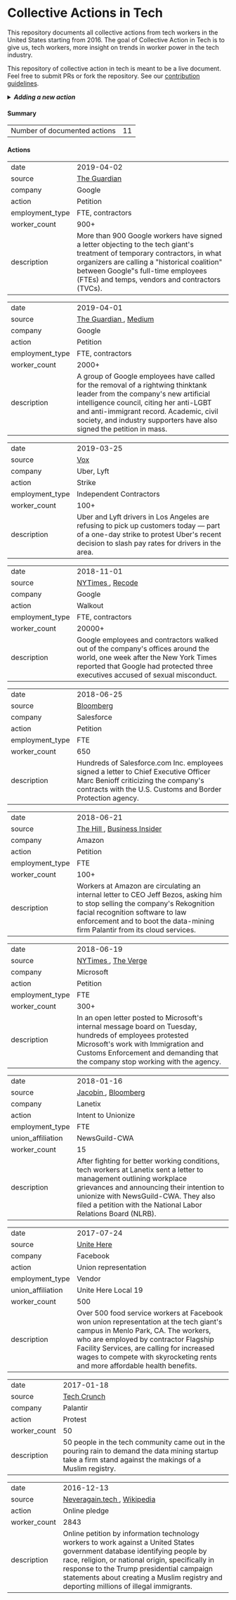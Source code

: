 # Collective Actions in Tech
      
This repository documents all collective actions from tech workers in the United States starting from 2016. The goal of Collective Action in Tech is to give us, tech workers, more insight on trends in worker power in the tech industry. 
            
This repository of collective action in tech is meant to be a live document. Feel free to submit PRs or fork the repository. See our [contribution guidelines](CONTRIBUTING.md).

<details>
<summary><strong><em>Adding a new action</em></strong></summary>

A quick summary of how to add a new action. See the [contribution guidelines](CONTRIBUTING.md) for more details.

#### Steps
1. Copy and paste the html code snippet below right below the opening `<div>` opening tag.
1. Update the fields and verify that the changes look correct.
1. Commit the changes to a new branch and make a PR.

```
<table data-author="@your-username">
 <tr>
  <td class="field-key">date</td>
  <td class="field-value">YYYY-MM-DD</td>
 </tr>
 <tr>
  <td class="field-key">source</td>
  <td class="field-value">
   <a href="https://www.your.valid/source">Publication Name</a>
  </td>
 </tr>
 <tr>
  <td class="field-key">company</td>
  <td class="field-value">Company Name</td>
 </tr>
 <tr>
  <td class="field-key">action</td>
  <td class="field-value">[Petition, Strike, Walkout, Union Represenation, etc]</td>
 </tr>
 <tr>
  <td class="field-key">employment_type</td>
  <td class="field-value">[FTE, contractors, vendors, temps]</td>
 </tr>
 <tr>
  <td class="field-key">worker_count</td>
  <td class="field-value">100</td>
 </tr>
 <tr>
  <td class="field-key">description</td>
  <td class="field-value">A short description of the event that took place.</td>
 </tr>
</table>
```
</details>

#### Summary
<div id="summary">
 <table>
  <tr>
    <td>Number of documented actions</td>
    <td data-summary="action-count">11</td>
  </tr>
 </table>
</div>

#### Actions
<div id="actions">
 <table data-author="organizejs">
  <tr>
   <td class="field-key">
    date
   </td>
   <td class="field-value">
    2019-04-02
   </td>
  </tr>
  <tr>
   <td class="field-key">
    source
   </td>
   <td class="field-value">
    <a href="https://www.theguardian.com/technology/2019/apr/02/google-workers-sign-letter-temp-contractors-protest">
     The Guardian
    </a>
   </td>
  </tr>
  <tr>
   <td class="field-key">
    company
   </td>
   <td class="field-value">
    Google
   </td>
  </tr>
  <tr>
   <td class="field-key">
    action
   </td>
   <td class="field-value">
    Petition
   </td>
  </tr>
  <tr>
   <td class="field-key">
    employment_type
   </td>
   <td class="field-value">
    FTE, contractors
   </td>
  </tr>
  <tr>
   <td class="field-key">
    worker_count
   </td>
   <td class="field-value">
    900+
   </td>
  </tr>
  <tr>
   <td class="field-key">
    description
   </td>
   <td class="field-value">
    More than 900 Google workers have signed a letter objecting to the tech giant's treatment of temporary contractors, in what organizers are calling a "historical coalition" between Google"s full-time employees (FTEs) and temps, vendors and contractors (TVCs).
   </td>
  </tr>
 </table>
 <table data-author="organizejs">
  <tr>
   <td class="field-key">
    date
   </td>
   <td class="field-value">
    2019-04-01
   </td>
  </tr>
  <tr>
   <td class="field-key">
    source
   </td>
   <td class="field-value">
    <a href="https://www.theguardian.com/technology/2019/apr/01/google-kay-coles-james-removal-employees-letter">
     The Guardian
    </a>
    ,
    <a href="https://medium.com/@against.transphobia/googlers-against-transphobia-and-hate-b1b0a5dbf76">
     Medium
    </a>
   </td>
  </tr>
  <tr>
   <td class="field-key">
    company
   </td>
   <td class="field-value">
    Google
   </td>
  </tr>
  <tr>
   <td class="field-key">
    action
   </td>
   <td class="field-value">
    Petition
   </td>
  </tr>
  <tr>
   <td class="field-key">
    employment_type
   </td>
   <td class="field-value">
    FTE, contractors
   </td>
  </tr>
  <tr>
   <td class="field-key">
    worker_count
   </td>
   <td class="field-value">
    2000+
   </td>
  </tr>
  <tr>
   <td class="field-key">
    description
   </td>
   <td class="field-value">
    A group of Google employees have called for the removal of a rightwing thinktank leader from the company's new artificial intelligence council, citing her anti-LGBT and anti-immigrant record. Academic, civil society, and industry supporters have also signed the petition in mass.
   </td>
  </tr>
 </table>
 <table data-author="organizejs">
  <tr>
   <td class="field-key">
    date
   </td>
   <td class="field-value">
    2019-03-25
   </td>
  </tr>
  <tr>
   <td class="field-key">
    source
   </td>
   <td class="field-value">
    <a href="https://www.vox.com/2019/3/25/18280718/uber-lyft-drivers-strike-la-los-angeles">
     Vox
    </a>
   </td>
  </tr>
  <tr>
   <td class="field-key">
    company
   </td>
   <td class="field-value">
    Uber, Lyft
   </td>
  </tr>
  <tr>
   <td class="field-key">
    action
   </td>
   <td class="field-value">
    Strike
   </td>
  </tr>
  <tr>
   <td class="field-key">
    employment_type
   </td>
   <td class="field-value">
    Independent Contractors
   </td>
  </tr>
  <tr>
   <td class="field-key">
    worker_count
   </td>
   <td class="field-value">
    100+
   </td>
  </tr>
  <tr>
   <td class="field-key">
    description
   </td>
   <td class="field-value">
    Uber and Lyft drivers in Los Angeles are refusing to pick up customers today — part of a one-day strike to protest Uber's recent decision to slash pay rates for drivers in the area.
   </td>
  </tr>
 </table>
 <table data-author="organizejs">
  <tr>
   <td class="field-key">
    date
   </td>
   <td class="field-value">
    2018-11-01
   </td>
  </tr>
  <tr>
   <td class="field-key">
    source
   </td>
   <td class="field-value">
    <a href="https://www.nytimes.com/2018/11/01/technology/google-walkout-sexual-harassment.html">
     NYTimes
    </a>
    ,
    <a href="https://www.recode.net/2018/11/21/18105719/google-walkout-real-change-organizers-protest-discrimination-kara-swisher-recode-decode-podcast">
     Recode
    </a>
   </td>
  </tr>
  <tr>
   <td class="field-key">
    company
   </td>
   <td class="field-value">
    Google
   </td>
  </tr>
  <tr>
   <td class="field-key">
    action
   </td>
   <td class="field-value">
    Walkout
   </td>
  </tr>
  <tr>
   <td class="field-key">
    employment_type
   </td>
   <td class="field-value">
    FTE, contractors
   </td>
  </tr>
  <tr>
   <td class="field-key">
    worker_count
   </td>
   <td class="field-value">
    20000+
   </td>
  </tr>
  <tr>
   <td class="field-key">
    description
   </td>
   <td class="field-value">
    Google employees and contractors walked out of the company's offices around the world, one week after the New York Times reported that Google had protected three executives accused of sexual misconduct.
   </td>
  </tr>
 </table>
 <table data-author="organizejs">
  <tr>
   <td class="field-key">
    date
   </td>
   <td class="field-value">
    2018-06-25
   </td>
  </tr>
  <tr>
   <td class="field-key">
    source
   </td>
   <td class="field-value">
    <a href="https://www.bloomberg.com/news/articles/2018-06-25/salesforce-employees-ask-ceo-to-revisit-ties-with-border-agency">
     Bloomberg
    </a>
   </td>
  </tr>
  <tr>
   <td class="field-key">
    company
   </td>
   <td class="field-value">
    Salesforce
   </td>
  </tr>
  <tr>
   <td class="field-key">
    action
   </td>
   <td class="field-value">
    Petition
   </td>
  </tr>
  <tr>
   <td class="field-key">
    employment_type
   </td>
   <td class="field-value">
    FTE
   </td>
  </tr>
  <tr>
   <td class="field-key">
    worker_count
   </td>
   <td class="field-value">
    650
   </td>
  </tr>
  <tr>
   <td class="field-key">
    description
   </td>
   <td class="field-value">
    Hundreds of Salesforce.com Inc. employees signed a letter to Chief Executive Officer Marc Benioff criticizing the company's contracts with the U.S. Customs and Border Protection agency.
   </td>
  </tr>
 </table>
 <table data-author="organizejs">
  <tr>
   <td class="field-key">
    date
   </td>
   <td class="field-value">
    2018-06-21
   </td>
  </tr>
  <tr>
   <td class="field-key">
    source
   </td>
   <td class="field-value">
    <a href="https://thehill.com/business-a-lobbying/393583-amazon-employees-protest-sale-of-facial-recognition-tech-to-law">
     The Hill
    </a>
    ,
    <a href="https://www.businessinsider.com/over-100-amazon-employees-sign-letter-jeff-bezos-stop-selling-facial-recognition-software-police-2018-6">
     Business Insider
    </a>
   </td>
  </tr>
  <tr>
   <td class="field-key">
    company
   </td>
   <td class="field-value">
    Amazon
   </td>
  </tr>
  <tr>
   <td class="field-key">
    action
   </td>
   <td class="field-value">
    Petition
   </td>
  </tr>
  <tr>
   <td class="field-key">
    employment_type
   </td>
   <td class="field-value">
    FTE
   </td>
  </tr>
  <tr>
   <td class="field-key">
    worker_count
   </td>
   <td class="field-value">
    100+
   </td>
  </tr>
  <tr>
   <td class="field-key">
    description
   </td>
   <td class="field-value">
    Workers at Amazon are circulating an internal letter to CEO Jeff Bezos, asking him to stop selling the company's Rekognition facial recognition software to law enforcement and to boot the data-mining firm Palantir from its cloud services.
   </td>
  </tr>
 </table>
 <table data-author="organizejs">
  <tr>
   <td class="field-key">
    date
   </td>
   <td class="field-value">
    2018-06-19
   </td>
  </tr>
  <tr>
   <td class="field-key">
    source
   </td>
   <td class="field-value">
    <a href="https://www.nytimes.com/2018/06/19/technology/tech-companies-immigration-border.html">
     NYTimes
    </a>
    ,
    <a href="https://www.theverge.com/2018/6/21/17488328/microsoft-ice-employees-signatures-protest">
     The Verge
    </a>
   </td>
  </tr>
  <tr>
   <td class="field-key">
    company
   </td>
   <td class="field-value">
    Microsoft
   </td>
  </tr>
  <tr>
   <td class="field-key">
    action
   </td>
   <td class="field-value">
    Petition
   </td>
  </tr>
  <tr>
   <td class="field-key">
    employment_type
   </td>
   <td class="field-value">
    FTE
   </td>
  </tr>
  <tr>
   <td class="field-key">
    worker_count
   </td>
   <td class="field-value">
    300+
   </td>
  </tr>
  <tr>
   <td class="field-key">
    description
   </td>
   <td class="field-value">
    In an open letter posted to Microsoft's internal message board on Tuesday, hundreds of employees protested Microsoft's work with Immigration and Customs Enforcement and demanding that the company stop working with the agency.
   </td>
  </tr>
 </table>
 <table data-author="organizejs">
  <tr>
   <td class="field-key">
    date
   </td>
   <td class="field-value">
    2018-01-16
   </td>
  </tr>
  <tr>
   <td class="field-key">
    source
   </td>
   <td class="field-value">
    <a href="https://www.jacobinmag.com/2018/04/lanetix-tech-workers-unionization-campaign-firing">
     Jacobin
    </a>
    ,
    <a href="https://www.bloomberg.com/news/articles/2018-11-10/software-startup-accused-of-union-busting-will-pay-ex-employees">
     Bloomberg
    </a>
   </td>
  </tr>
  <tr>
   <td class="field-key">
    company
   </td>
   <td class="field-value">
    Lanetix
   </td>
  </tr>
  <tr>
   <td class="field-key">
    action
   </td>
   <td class="field-value">
    Intent to Unionize
   </td>
  </tr>
  <tr>
   <td class="field-key">
    employment_type
   </td>
   <td class="field-value">
    FTE
   </td>
  </tr>
  <tr>
   <td class="field-key">
    union_affiliation
   </td>
   <td class="field-value">
    NewsGuild-CWA
   </td>
  </tr>
  <tr>
   <td class="field-key">
    worker_count
   </td>
   <td class="field-value">
    15
   </td>
  </tr>
  <tr>
   <td class="field-key">
    description
   </td>
   <td class="field-value">
    After fighting for better working conditions, tech workers at Lanetix sent a letter to management outlining workplace grievances and announcing their intention to unionize with NewsGuild-CWA. They also filed a petition with the National Labor Relations Board (NLRB).
   </td>
  </tr>
 </table>
 <table data-author="organizejs">
  <tr>
   <td class="field-key">
    date
   </td>
   <td class="field-value">
    2017-07-24
   </td>
  </tr>
  <tr>
   <td class="field-key">
    source
   </td>
   <td class="field-value">
    <a href="http://unitehere.org/press-releases/cafeteria-workers-at-facebook-unionize-continuing-movement-for-a-more-inclusive-silicon-valley/">
     Unite Here
    </a>
   </td>
  </tr>
  <tr>
   <td class="field-key">
    company
   </td>
   <td class="field-value">
    Facebook
   </td>
  </tr>
  <tr>
   <td class="field-key">
    action
   </td>
   <td class="field-value">
    Union representation
   </td>
  </tr>
  <tr>
   <td class="field-key">
    employment_type
   </td>
   <td class="field-value">
    Vendor
   </td>
  </tr>
  <tr>
   <td class="field-key">
    union_affiliation
   </td>
   <td class="field-value">
    Unite Here Local 19
   </td>
  </tr>
  <tr>
   <td class="field-key">
    worker_count
   </td>
   <td class="field-value">
    500
   </td>
  </tr>
  <tr>
   <td class="field-key">
    description
   </td>
   <td class="field-value">
    Over 500 food service workers at Facebook won union representation at the tech giant's campus in Menlo Park, CA. The workers, who are employed by contractor Flagship Facility Services, are calling for increased wages to compete with skyrocketing rents and more affordable health benefits.
   </td>
  </tr>
 </table>
 <table data-author="organizejs">
  <tr>
   <td class="field-key">
    date
   </td>
   <td class="field-value">
    2017-01-18
   </td>
  </tr>
  <tr>
   <td class="field-key">
    source
   </td>
   <td class="field-value">
    <a href="https://techcrunch.com/2017/01/18/tech-employees-protest-in-front-of-palantir-hq-over-fears-it-will-build-trumps-muslim-registry/">
     Tech Crunch
    </a>
   </td>
  </tr>
  <tr>
   <td class="field-key">
    company
   </td>
   <td class="field-value">
    Palantir
   </td>
  </tr>
  <tr>
   <td class="field-key">
    action
   </td>
   <td class="field-value">
    Protest
   </td>
  </tr>
  <tr>
   <td class="field-key">
    worker_count
   </td>
   <td class="field-value">
    50
   </td>
  </tr>
  <tr>
   <td class="field-key">
    description
   </td>
   <td class="field-value">
    50 people in the tech community came out in the pouring rain to demand the data mining startup take a firm stand against the makings of a Muslim registry.
   </td>
  </tr>
 </table>
 <table data-author="organizejs">
  <tr>
   <td class="field-key">
    date
   </td>
   <td class="field-value">
    2016-12-13
   </td>
  </tr>
  <tr>
   <td class="field-key">
    source
   </td>
   <td class="field-value">
    <a href="https://neveragain.tech/">
     Neveragain.tech
    </a>
    ,
    <a href="https://en.wikipedia.org/wiki/Never_Again_pledge">
     Wikipedia
    </a>
   </td>
  </tr>
  <tr>
   <td class="field-key">
    action
   </td>
   <td class="field-value">
    Online pledge
   </td>
  </tr>
  <tr>
   <td class="field-key">
    worker_count
   </td>
   <td class="field-value">
    2843
   </td>
  </tr>
  <tr>
   <td class="field-key">
    description
   </td>
   <td class="field-value">
    Online petition by information technology workers to work against a United States government database identifying people by race, religion, or national origin, specifically in response to the Trump presidential campaign statements about creating a Muslim registry and deporting millions of illegal immigrants.
   </td>
  </tr>
 </table>
</div>
